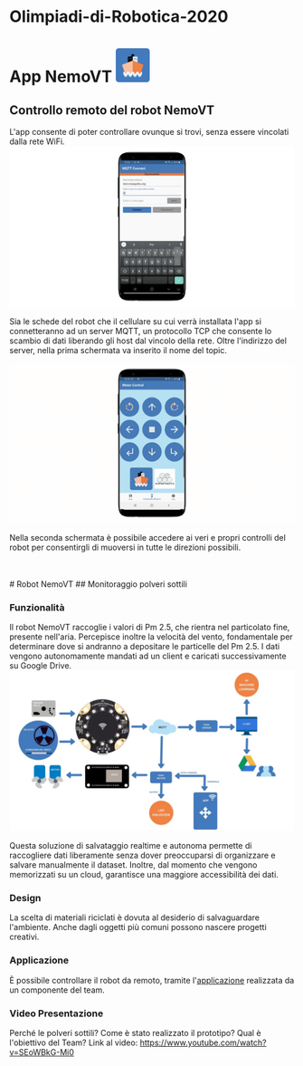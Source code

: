 # Olimpiadi-di-Robotica-2020
<h1> App NemoVT <img src="https://github.com/JohnatanHale/NemoVT-motor-control-app/blob/master/icon/icon.png" alt="logo" width=60px/>  </h1>

## Controllo remoto del robot NemoVT
L'app consente di poter controllare ovunque si trovi, senza essere vincolati dalla rete WiFi.
<img src="https://github.com/JohnatanHale/NemoVT-motor-control-app/blob/master/screenshots/screen-1.gif" alt="screen"/>
<p>Sia le schede del robot che il cellulare su cui verrà installata l'app si connetteranno ad un server MQTT, un protocollo TCP che consente lo scambio di dati liberando gli host dal vincolo della rete. Oltre l'indirizzo del server, nella prima schermata va inserito il nome del topic.</p>
<img src="https://github.com/JohnatanHale/NemoVT-motor-control-app/blob/master/screenshots/screen-2.gif" alt="screen"/>
<p>Nella seconda schermata è possibile accedere ai veri e propri controlli del robot per consentirgli di muoversi in tutte le direzioni possibili.</p>
<br><br>
# Robot NemoVT
## Monitoraggio polveri sottili

### Funzionalità
Il robot NemoVT raccoglie i valori di Pm 2.5, che rientra nel particolato fine, presente nell'aria.
Percepisce inoltre la velocità del vento, fondamentale per determinare dove si andranno a depositare le particelle del Pm 2.5.
I dati vengono autonomamente mandati ad un client e caricati successivamente su Google Drive.
![diagramma di stati](https://github.com/JohnatanHale/NemoVT-robot-scripts/blob/master/images/diagramma_di_stati.png)

Questa soluzione di salvataggio realtime e autonoma permette di raccogliere dati liberamente senza dover preoccuparsi di organizzare e salvare manualmente il dataset.
Inoltre, dal momento che vengono memorizzati su un cloud, garantisce una maggiore accessibilità dei dati.

### Design
La scelta di materiali riciclati è dovuta al desiderio di salvaguardare l'ambiente.
Anche dagli oggetti più comuni possono nascere progetti creativi.

### Applicazione
È possibile controllare il robot da remoto, tramite l'[applicazione](https://github.com/JohnatanHale/NemoVT-motor-control-app)
realizzata da un componente del team.

### Video Presentazione
Perché le polveri sottili? Come è stato realizzato il prototipo? Qual è l'obiettivo del Team?
Link al video: https://www.youtube.com/watch?v=SEoWBkG-Mi0
